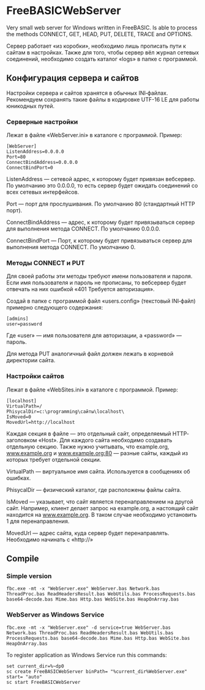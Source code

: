 # FreeBASICWebServer #

Very small web server for Windows written in FreeBASIC. Is able to process the methods CONNECT, GET, HEAD, PUT, DELETE, TRACE and OPTIONS.

Сервер работает «из коробки», необходимо лишь прописать пути к сайтам в настройках. Также для того, чтобы сервер вёл журнал сетевых соединений, необходимо создать каталог «logs» в папке с программой.


## Конфигурация сервера и сайтов ##

Настройки сервера и сайтов хранятся в обычных INI‐файлах. Рекомендуем сохранять такие файлы в кодировке UTF-16 LE для работы юникодных путей.

### Серверные настройки ###

Лежат в файле «WebServer.ini» в каталоге с программой. Пример:

```
[WebServer]
ListenAddress=0.0.0.0
Port=80
ConnectBindAddress=0.0.0.0
ConnectBindPort=0
```

ListenAddress — cетевой адрес, к которому будет привязан вебсервер. По умолчанию это 0.0.0.0, то есть сервер будет ожидать соединений со всех сетевых интерфейсов.

Port — порт для прослушивания. По умолчанию 80 (стандартный HTTP порт).

ConnectBindAddress — адрес, к которому будет привязываться сервер для выполнения метода CONNECT. По умолчанию 0.0.0.0.

ConnectBindPort — Порт, к которому будет привязываться сервер для выполнения метода CONNECT. По умолчанию 0.

### Методы CONNECT и PUT ###

Для своей работы эти методы требуют имени пользователя и пароля. Если имя пользователя и пароль не прописаны, то вебсервер будет отвечать на них ошибкой «401 Требуется авторизация».

 Создай в папке с программой файл «users.config» (текстовый INI‐файл) примерно следующего содержания:

```
[admins]
user=password
```

Где «user» — имя пользователя для авторизации, а «password» — пароль.

Для метода PUT аналогичный файл должен лежать в корневой директории сайта.


### Настройки сайтов ###

Лежат в файле «WebSites.ini» в каталоге с программой. Пример:

```
[localhost]
VirtualPath=/
PhisycalDir=c:\programming\сайты\localhost\
IsMoved=0
MovedUrl=http://localhost
```

Каждая секция в файле — это отдельный сайт, определяемый HTTP‐заголовком «Host». Для каждого сайта необходимо создавать отдельную секцию. Также нужно учитывать, что example.org, www.example.org и www.example.org:80 — разные сайты, каждый из которых требует отдельной секции.

VirtualPath — виртуальное имя сайта. Используется в сообщениях об ошибках.

PhisycalDir — физический каталог, где расположены файлы сайта.

IsMoved — указывает, что сайт является перенаправлением на другой сайт. Например, клиент делает запрос на example.org, а настоящий сайт находится на www.example.org. В таком случае необходимо установить 1 для перенаправления.

MovedUrl — адрес сайта, куда сервер будет перенаправлять. Необходимо начинать с «http://»

## Compile ##

### Simple version ###

```
fbc.exe -mt -x "WebServer.exe" WebServer.bas Network.bas ThreadProc.bas ReadHeadersResult.bas WebUtils.bas ProcessRequests.bas base64-decode.bas Mime.bas Http.bas WebSite.bas HeapOnArray.bas
```

### WebServer as Windows Service ###

```
fbc.exe -mt -x "WebServer.exe" -d service=true WebServer.bas Network.bas ThreadProc.bas ReadHeadersResult.bas WebUtils.bas ProcessRequests.bas base64-decode.bas Mime.bas Http.bas WebSite.bas HeapOnArray.bas
```

To register application as Windows Service run this commands:

```
set current_dir=%~dp0
sc create FreeBASICWebServer binPath= "%current_dir%WebServer.exe" start= "auto"
sc start FreeBASICWebServer
```
